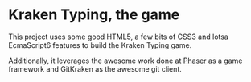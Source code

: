 # Kraken Typing, the game

This project uses some good HTML5, a few bits of CSS3 and lotsa EcmaScript6
features to build the Kraken Typing game.

Additionally, it leverages the awesome work done at [Phaser](http://phaser.io)
as a game framework and GitKraken as the awesome git client.
